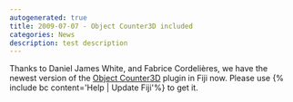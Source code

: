 ```yaml
---
autogenerated: true
title: 2009-07-07 - Object Counter3D included
categories: News
description: test description
---
```


Thanks to Daniel James White, and Fabrice Cordelières, we have the newest version of the [Object Counter3D](/plugins/3d-objects-counter) plugin in Fiji now. Please use {% include bc content='Help | Update Fiji'%} to get it.


